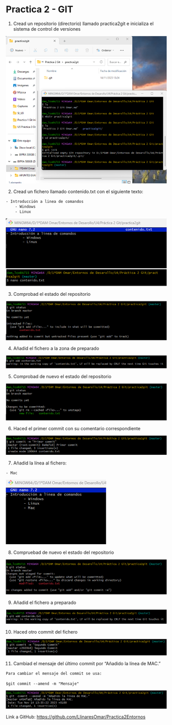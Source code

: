 # Practica 2 - GIT

1. Cread un repositorio (directorio) llamado practica2git e inicializa el sistema de control de versiones

![](Imagenes/Captura1.png)

2. Cread un fichero llamado contenido.txt con el siguiente texto:
```
- Introducción a linea de comandos
    - Windows
    - Linux
```

![](Imagenes/Captura2.png)
![](Imagenes/Captura3.png)

3. Comprobad el estado del repositorio

![](Imagenes/Captura4.png)

4. Añadid el fichero a la zona de preparado

![](Imagenes/Captura5.png)

5. Comprobad de nuevo el estado del repositorio

![](Imagenes/Captura6.png)

6. Haced el primer commit con su comentario correspondiente

![](Imagenes/Captura7.png)

7. Añadid la línea al fichero:
```
- Mac
``` 
![](Imagenes/Captura8.png)

8. Compruebad de nuevo el estado del repositorio

![](Imagenes/Captura9.png)

9. Añadid el fichero a preparado

![](Imagenes/Captura10.png)

10. Haced otro commit del fichero

![](Imagenes/Captura11.png)

11. Cambiad el mensaje del último commit por “Añadido la línea de MAC.”
```
Para cambiar el mensaje del commit se usa:

$git commit --amend -m "Mensaje"
```
![](Imagenes/Captura12.png)



Link a GitHub: https://github.com/LlinaresOmar/Practica2Entornos